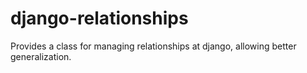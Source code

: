 # django-relationships
Provides a class for managing relationships at django, allowing better generalization.
